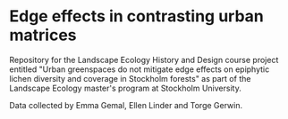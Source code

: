 # Edge effects in contrasting urban matrices 
Repository for the Landscape Ecology History and Design course project entitled "Urban greenspaces do not mitigate edge effects on epiphytic lichen diversity and coverage in Stockholm forests" as part of the Landscape Ecology master's program at Stockholm University.

Data collected by Emma Gemal, Ellen Linder and Torge Gerwin.

